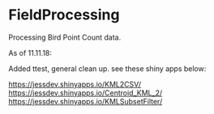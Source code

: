 # FieldProcessing
Processing Bird Point Count data.   

As of 11.11.18:

Added ttest, general clean up.  see these shiny apps below:

https://jessdev.shinyapps.io/KML2CSV/
https://jessdev.shinyapps.io/Centroid_KML_2/
https://jessdev.shinyapps.io/KMLSubsetFilter/
